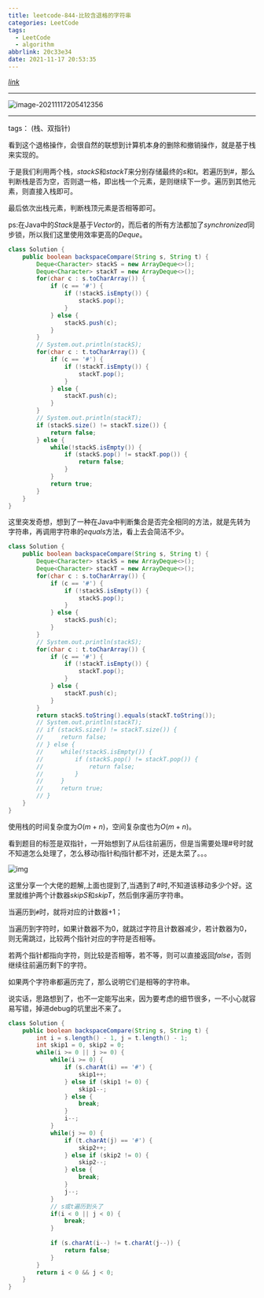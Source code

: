 ```yaml
---
title: leetcode-844-比较含退格的字符串
categories: LeetCode
tags:
  - LeetCode
  - algorithm
abbrlink: 20c33e34
date: 2021-11-17 20:53:35
---
```


[$link$](https://leetcode-cn.com/problems/backspace-string-compare/)

<hr/>

![image-20211117205412356](https://gitee.com/cao_ziqiang/img/raw/master/20211117205412.png)

<hr/>

tags： (栈、双指针)

看到这个退格操作，会很自然的联想到计算机本身的删除和撤销操作，就是基于栈来实现的。

于是我们利用两个栈，$stackS$和$stackT$来分别存储最终的$s$和$t$。若遍历到$\#$，那么判断栈是否为空，否则退一格，即出栈一个元素，是则继续下一步。遍历到其他元素，则直接入栈即可。

最后依次出栈元素，判断栈顶元素是否相等即可。

ps:在Java中的$Stack$是基于$Vector$的，而后者的所有方法都加了$synchronized$同步锁，所以我们这里使用效率更高的$Deque$。

```java
class Solution {
    public boolean backspaceCompare(String s, String t) {
        Deque<Character> stackS = new ArrayDeque<>();
        Deque<Character> stackT = new ArrayDeque<>();
        for(char c : s.toCharArray()) {
            if (c == '#') {
                if (!stackS.isEmpty()) {
                    stackS.pop();
                }
            } else {
                stackS.push(c);
            }
        }
        // System.out.println(stackS);
        for(char c : t.toCharArray()) {
            if (c == '#') {
                if (!stackT.isEmpty()) {
                    stackT.pop();
                }
            } else {
                stackT.push(c);
            }
        }
        // System.out.println(stackT);
        if (stackS.size() != stackT.size()) {
            return false;
        } else {
            while(!stackS.isEmpty()) {
                if (stackS.pop() != stackT.pop()) {
                    return false;
                }
            }
            return true;
        }
    }
}
```

这里突发奇想，想到了一种在Java中判断集合是否完全相同的方法，就是先转为字符串，再调用字符串的$equals$方法，看上去会简洁不少。

```java
class Solution {
    public boolean backspaceCompare(String s, String t) {
        Deque<Character> stackS = new ArrayDeque<>();
        Deque<Character> stackT = new ArrayDeque<>();
        for(char c : s.toCharArray()) {
            if (c == '#') {
                if (!stackS.isEmpty()) {
                    stackS.pop();
                }
            } else {
                stackS.push(c);
            }
        }
        // System.out.println(stackS);
        for(char c : t.toCharArray()) {
            if (c == '#') {
                if (!stackT.isEmpty()) {
                    stackT.pop();
                }
            } else {
                stackT.push(c);
            }
        }
        return stackS.toString().equals(stackT.toString());
        // System.out.println(stackT);
        // if (stackS.size() != stackT.size()) {
        //     return false;
        // } else {
        //     while(!stackS.isEmpty()) {
        //         if (stackS.pop() != stackT.pop()) {
        //             return false;
        //         }
        //     }
        //     return true;
        // }
    }
}
```

使用栈的时间复杂度为$O(m+n)$，空间复杂度也为$O(m+n)$。

看到题目的标签是双指针，一开始想到了从后往前遍历，但是当需要处理#号时就不知道怎么处理了，怎么移动$i$指针和$j$指针都不对，还是太菜了。。。

![img](https://gitee.com/cao_ziqiang/img/raw/master/20211117211835.gif)

这里分享一个大佬的题解,上面也提到了,当遇到了#时,不知道该移动多少个好。这里就维护两个计数器$skipS$和$skipT$，然后倒序遍历字符串。

当遍历到`#`时，就将对应的计数器+1；

当遍历到字符时，如果计数器不为0，就跳过字符且计数器减少，若计数器为0，则无需跳过，比较两个指针对应的字符是否相等。

若两个指针都指向字符，则比较是否相等，若不等，则可以直接返回$false$，否则继续往前遍历剩下的字符。

如果两个字符串都遍历完了，那么说明它们是相等的字符串。

说实话，思路想到了，也不一定能写出来，因为要考虑的细节很多，一不小心就容易写错，掉进debug的坑里出不来了。

```java
class Solution {
    public boolean backspaceCompare(String s, String t) {
        int i = s.length() - 1, j = t.length() - 1;
        int skip1 = 0, skip2 = 0;
        while(i >= 0 || j >= 0) {
            while(i >= 0) {
                if (s.charAt(i) == '#') {
                    skip1++;
                } else if (skip1 != 0) {
                    skip1--;
                } else {
                    break;
                }
                i--;
            }
            while(j >= 0) {
                if (t.charAt(j) == '#') {
                    skip2++;
                } else if (skip2 != 0) {
                    skip2--;
                } else {
                    break;
                }
                j--;
            }
            // s或t遍历到头了
            if(i < 0 || j < 0) {
                break;
            }
            
            if (s.charAt(i--) != t.charAt(j--)) {
                return false;
            }
        }
        return i < 0 && j < 0;
    }
}
```



